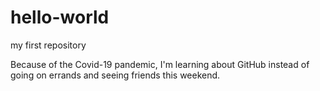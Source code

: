 # hello-world
my first repository

Because of the Covid-19 pandemic, I'm learning about GitHub instead of going on errands and seeing friends this weekend.
